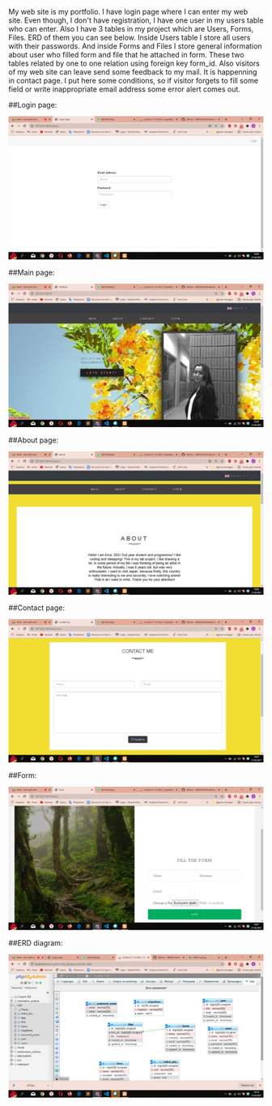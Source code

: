 My web site is my portfolio. I have login page where I can enter my web site. Even though, I don't have registration, I have one user in my users table who can enter. Also I have 3 tables in my project which are Users, Forms, Files. ERD of them you can see below. Inside Users table I store all users with their passwords. And inside Forms and Files I store general information about user who filled form and file that he attached in form. These two tables related by one to one relation using foreign key form_id. Also visitors of my web site can leave send some feedback to my mail. It is happenning in contact page. I put here some conditions, so if visitor forgets to fill some field or write inappropriate email address some error alert comes out. 
<p >##Login page:</p>
<img src="public/images/ph0.jpg">
<p>##Main page:</p>
<img src="public/images/ph1.jpg">
<p>##About page:</p>
<img src="public/images/ph2.jpg">
<p>##Contact page:</p>
<img src="public/images/ph3.jpg">
<p>##Form:</p>
<img src="public/images/ph4.jpg">
<p>##ERD diagram:</p>
<img src="public/images/ph5.jpg">